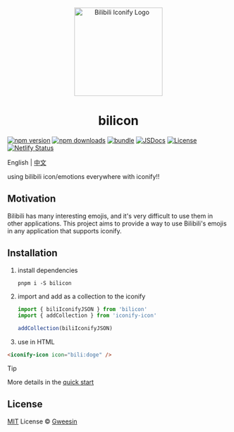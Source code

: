 <br />

<p align="center"><a href="https://bilicon.netlify.app/" target="_blank" rel="noopener noreferrer"><img width="200" src="https://bilicon.netlify.app/images/logo.png" alt="Bilibili Iconify Logo"></a></p>

<h1 align="center">bilicon</h1>

[![npm version][npm-version-src]][npm-version-href]
[![npm downloads][npm-downloads-src]][npm-downloads-href]
[![bundle][bundle-src]][bundle-href]
[![JSDocs][jsdocs-src]][jsdocs-href]
[![License][license-src]][license-href]
[![Netlify Status](https://api.netlify.com/api/v1/badges/3bd17822-81c1-4ec8-8b35-303a584de069/deploy-status)](https://app.netlify.com/projects/bilicon/deploys)

English | [中文](./README.zh-CN.md)

using bilibili icon/emotions everywhere with iconify!!

## Motivation

Bilibili has many interesting emojis, and it's very difficult to use them in other applications. This project aims to provide a way to use Bilibili's emojis in any application that supports iconify.

## Installation

1. install dependencies

    ```shell
    pnpm i -S bilicon
    ```

2. import and add as a collection to the iconify

    ```js
    import { biliIconifyJSON } from 'bilicon'
    import { addCollection } from 'iconify-icon'

    addCollection(biliIconifyJSON)
    ```

3. use in HTML

```html
<iconify-icon icon="bili:doge" />
```

> [!TIP]
> More details in the [quick start](https://bilicon.netlify.app/guide/getting-started.html)

## License

[MIT](./LICENSE) License © [Gweesin](https://github.com/gweesin)

<!-- Badges -->

[npm-version-src]: https://img.shields.io/npm/v/bilicon?style=flat&colorA=080f12&colorB=1fa669
[npm-version-href]: https://npmjs.com/package/bilicon
[npm-downloads-src]: https://img.shields.io/npm/dm/bilicon?style=flat&colorA=080f12&colorB=1fa669
[npm-downloads-href]: https://npmjs.com/package/bilicon
[bundle-src]: https://img.shields.io/bundlephobia/minzip/bilicon?style=flat&colorA=080f12&colorB=1fa669&label=minzip
[bundle-href]: https://bundlephobia.com/result?p=bilicon
[license-src]: https://img.shields.io/github/license/gweesin/bilicon.svg?style=flat&colorA=080f12&colorB=1fa669
[license-href]: https://github.com/gweesin/bilicon/blob/main/LICENSE
[jsdocs-src]: https://img.shields.io/badge/jsdocs-reference-080f12?style=flat&colorA=080f12&colorB=1fa669
[jsdocs-href]: https://www.jsdocs.io/package/bilicon
